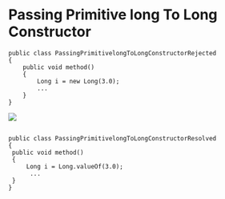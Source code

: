Passing Primitive long To Long Constructor
=========

```
public class PassingPrimitivelongToLongConstructorRejected
{
    public void method() 
    {
        Long i = new Long(3.0);
        ...
    }
}
   ```
   
   ![](http://www.iconki.com/icons/Software-Applications/32x32-Applications-Basics/arrow_down_blue.png)
   
   ```
   
public class PassingPrimitivelongToLongConstructorResolved
{
    public void method()
    {
        Long i = Long.valueOf(3.0);
         ...
    }
}
   ```